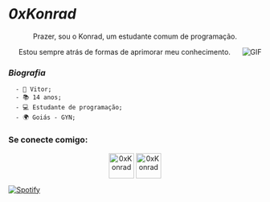 #                                                                    *0xKonrad* 

<p align="center"> Prazer, sou o Konrad, um estudante comum de programação.
</p>
<p align="center"> Estou sempre atrás de formas de aprimorar meu conhecimento.
  

<img align="right" alt="GIF" src="https://media.discordapp.net/attachments/797156465705353239/797156558684422164/escrevendo1.gif?width=420&height=227"/>

###                                                                    *Biografia*

      - 🍙 Vitor;                          
      - 📚 14 anos;
      - 💻 Estudante de programação;
      - 🌍 Goiás - GYN;
### Se conecte comigo:

<p align="center">
<a href="https://twitter.com/K0nradYmz" target="blank"><img align="center" src="https://media.discordapp.net/attachments/768926761844211753/792033471149244436/desconhecido.png?width=342&height=342" alt="0xKonrad" height="50" width="50" /></a>
<a href="https://instagram.com/0xkonrad" target="blank"><img align="center" src="https://media.discordapp.net/attachments/768926761844211753/792033941666004992/desconhecido.png?width=225&height=225" alt="0xKonrad" height="50" width="50"</a>
</a>     
</p>

[![Spotify](https://now-playing-codestackr.vercel.app/api/spotify-playing)](https://open.spotify.com/user/tj80gwbjn63j8r5ph3zrzn8hc)
